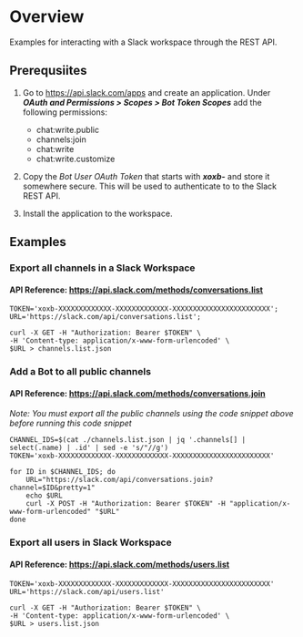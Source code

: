 # Overview

Examples for interacting with a Slack workspace through the REST API.
## Prerequsiites

1. Go to https://api.slack.com/apps and create an application. Under ***OAuth and Permissions > Scopes > Bot Token Scopes*** add the following permissions: 

    - chat:write.public
    - channels:join
    - chat:write
    - chat:write.customize

2. Copy the *Bot User OAuth Token* that starts with ***xoxb-*** and store it somewhere secure. This will be used to authenticate to to the Slack REST API.

3. Install the application to the workspace.

## Examples

### Export all channels in a Slack Workspace
#### API Reference: https://api.slack.com/methods/conversations.list
                
    TOKEN='xoxb-XXXXXXXXXXXXX-XXXXXXXXXXXXX-XXXXXXXXXXXXXXXXXXXXXXXX';
    URL='https://slack.com/api/conversations.list';

    curl -X GET -H "Authorization: Bearer $TOKEN" \
    -H 'Content-type: application/x-www-form-urlencoded' \
    $URL > channels.list.json

### Add a Bot to all public channels
#### API Reference: https://api.slack.com/methods/conversations.join
*Note: You must export all the public channels using the code snippet above before running this code snippet*

    CHANNEL_IDS=$(cat ./channels.list.json | jq '.channels[] | select(.name) | .id' | sed -e 's/"//g')
    TOKEN='xoxb-XXXXXXXXXXXXX-XXXXXXXXXXXXX-XXXXXXXXXXXXXXXXXXXXXXXX'

    for ID in $CHANNEL_IDS; do
        URL="https://slack.com/api/conversations.join?channel=$ID&pretty=1"
        echo $URL
        curl -X POST -H "Authorization: Bearer $TOKEN" -H "application/x-www-form-urlencoded" "$URL"
    done

### Export all users in Slack Workspace
#### API Reference: https://api.slack.com/methods/users.list

    TOKEN='xoxb-XXXXXXXXXXXXX-XXXXXXXXXXXXX-XXXXXXXXXXXXXXXXXXXXXXXX'
    URL='https://slack.com/api/users.list'

    curl -X GET -H "Authorization: Bearer $TOKEN" \
    -H 'Content-type: application/x-www-form-urlencoded' \
    $URL > users.list.json






